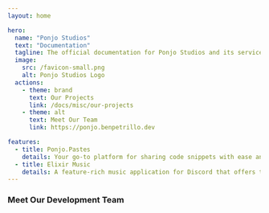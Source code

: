 ```yaml
---
layout: home

hero:
  name: "Ponjo Studios"
  text: "Documentation"
  tagline: The official documentation for Ponjo Studios and its services. A development team committed to building innovative software.
  image:
    src: /favicon-small.png
    alt: Ponjo Studios Logo
  actions:
    - theme: brand
      text: Our Projects
      link: /docs/misc/our-projects
    - theme: alt
      text: Meet Our Team
      link: https://ponjo.benpetrillo.dev

features:
  - title: Ponjo.Pastes
    details: Your go-to platform for sharing code snippets with ease and efficiency. Join the community that offers a seamless experience to store, manage, and share your code in a few clicks.
  - title: Elixir Music
    details: A feature-rich music application for Discord that offers the ability to play tracks, playlists, and more to your Discord voice channels. Create custom playlists and use our interactive API.
---
```


<script setup>
import { VPTeamMembers } from "vitepress/theme";

const members = [
  {
    avatar: "https://avatars.githubusercontent.com/u/66958528?v=4",
    name: "Ben Petrillo",
    title: "Creator & Lead Software Engineer",
    sponsor: "https://www.paypal.com/paypalme/benpetrillo",
    actionText: "Support Me",
    links: [
      { icon: "github", link: "https://github.com/benjaspet" },
      { icon: "linkedin", link: "https://www.linkedin.com/in/ben-petrillo/" },
      { icon: { svg: '<svg aria-hidden="true" focusable="false" data-prefix="fas" data-icon="copy" class="svg-inline--fa fa-copy " role="img" xmlns="http://www.w3.org/2000/svg" viewBox="0 0 448 512"><path fill="currentColor" d="M208 0H332.1c12.7 0 24.9 5.1 33.9 14.1l67.9 67.9c9 9 14.1 21.2 14.1 33.9V336c0 26.5-21.5 48-48 48H208c-26.5 0-48-21.5-48-48V48c0-26.5 21.5-48 48-48zM48 128h80v64H64V448H256V416h64v48c0 26.5-21.5 48-48 48H48c-26.5 0-48-21.5-48-48V176c0-26.5 21.5-48 48-48z"></path></svg>' }, link: "https://benpetrillo.dev" }
      

    ]
  },
  {
    avatar: "https://avatars.githubusercontent.com/u/27646710?v=4",
    name: "Magix (KingRainbow44)",
    title: "Software Engineer, Elixir Music",
    sponsor: "https://ko-fi.com/kingrainbow44",
    actionText: "Support Me",
    links: [
      { icon: "github", link: "https://github.com/kingrainbow44" },
      { icon: "discord", link: "https://discord.com/users/252090676068614145" }
    ]
  }
]
</script>

### Meet Our Development Team

<VPTeamMembers size="small" :members="members" />
